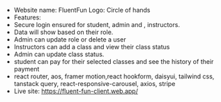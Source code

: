 * Website name: FluentFun Logo: Circle of hands
* Features:
* Secure login ensured for student, admin and , instructors.
* Data will show based on their role.
* Admin can update role or delete a user
* Instructors can add a class and view their class status
* Admin can update class status.
* student can pay for their selected classes and see the history of their payment
* react router, aos, framer motion,react hookform, daisyui, tailwind css, tanstack query, react-responsive-carousel, axios, stripe
* Live site: https://fluent-fun-client.web.app/